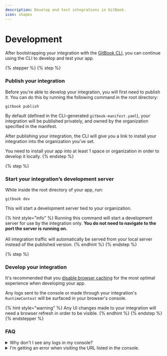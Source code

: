 ```yaml
---
description: Develop and test integrations in GitBook.
icon: shapes
---
```


# Development

After bootstrapping your integration with the [GitBook CLI](../integrations/reference.md), you can continue using the CLI to develop and test your app.

{% stepper %}
{% step %}
### Publish your integration

Before you're able to develop your integration, you will first need to publish it. You can do this by running the following command in the root directory:

```
gitbook publish
```

By default (defined in the CLI-generated `gitbook-manifest.yaml`), your integration will be published privately, and owned by the organization specified in the manifest.

After publishing your integration, the CLI will give you a link to install your integration into the organization you’ve set.

You need to install your app into at least 1 space or organization in order to develop it locally.&#x20;
{% endstep %}

{% step %}
### Start your integration’s development server

While inside the root directory of your app, run:

```
gitbook dev
```

This will start a development server tied to your organization.

{% hint style="info" %}
Running this command will start a development server for use by the integration only. **You do not need to navigate to the port the server is running on.** \
\
All integration traffic will automatically be served from your local server instead of the published version.
{% endhint %}
{% endstep %}

{% step %}
### Develop your integration

It's recommended that you [disable browser caching](https://stackoverflow.com/a/7000899) for the most optimal experience when developing your app.

Any logs sent to the console or made through your integration's `RuntimeContext` will be surfaced in your browser's console.&#x20;

{% hint style="warning" %}
Any UI changes made to your integration will need a browser refresh in order to be visible.&#x20;
{% endhint %}
{% endstep %}
{% endstepper %}

### FAQ

<details>

<summary>Why don't I see any logs in my console?</summary>

Depending on where your console log is run in your integration, you may see it in your machine's console or your browser's console. Please check both to ensure your logs are working correctly.

</details>

<details>

<summary>I'm getting an error when visiting the URL listed in the console.</summary>

The URL provided in the console is used as a server for your integration. You do not need to visit this URL.&#x20;

Instead, visit the GitBook space you provided in the dev command when starting your development server (i.e. `app.gitbook.com/o/org_id/s/space_id`).

</details>






